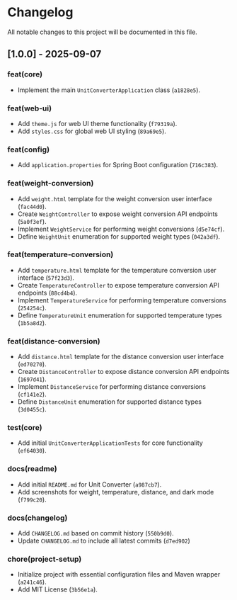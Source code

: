 # Changelog

All notable changes to this project will be documented in this file.

## [1.0.0] - 2025-09-07

### feat(core)

- Implement the main `UnitConverterApplication` class (`a1828e5`).

### feat(web-ui)

- Add `theme.js` for web UI theme functionality (`f79319a`).
- Add `styles.css` for global web UI styling (`89a69e5`).

### feat(config)

- Add `application.properties` for Spring Boot configuration (`716c383`).

### feat(weight-conversion)

- Add `weight.html` template for the weight conversion user interface (`fac44d0`).
- Create `WeightController` to expose weight conversion API endpoints (`5a0f3ef`).
- Implement `WeightService` for performing weight conversions (`d5e74cf`).
- Define `WeightUnit` enumeration for supported weight types (`042a3df`).

### feat(temperature-conversion)

- Add `temperature.html` template for the temperature conversion user interface (`57f23d3`).
- Create `TemperatureController` to expose temperature conversion API endpoints (`88cd4b4`).
- Implement `TemperatureService` for performing temperature conversions (`254254c`).
- Define `TemperatureUnit` enumeration for supported temperature types (`1b5a8d2`).

### feat(distance-conversion)

- Add `distance.html` template for the distance conversion user interface (`ed70270`).
- Create `DistanceController` to expose distance conversion API endpoints (`1697d41`).
- Implement `DistanceService` for performing distance conversions (`cf141e2`).
- Define `DistanceUnit` enumeration for supported distance types (`3d0455c`).

### test(core)

- Add initial `UnitConverterApplicationTests` for core functionality (`ef64030`).

### docs(readme)

- Add initial `README.md` for Unit Converter (`a987cb7`).
- Add screenshots for weight, temperature, distance, and dark mode (`f799c20`).

### docs(changelog)

- Add `CHANGELOG.md` based on commit history (`550b9d0`).
- Update `CHANGELOG.md` to include all latest commits (`d7ed902`)

### chore(project-setup)

- Initialize project with essential configuration files and Maven wrapper (`a241c46`).
- Add MIT License (`3b56e1a`).
